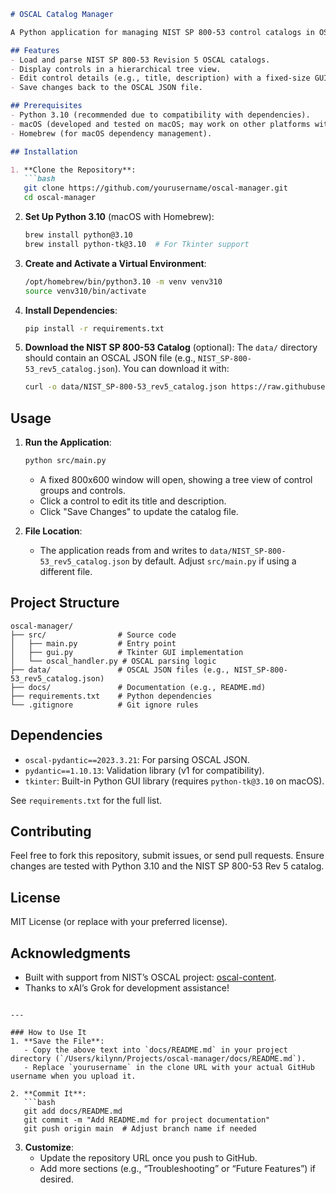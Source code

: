```markdown
# OSCAL Catalog Manager

A Python application for managing NIST SP 800-53 control catalogs in OSCAL format, featuring a graphical user interface (GUI) built with Tkinter. This tool allows users to load, view, and edit control details from an OSCAL JSON file, making it useful for compliance management and security control maintenance.

## Features
- Load and parse NIST SP 800-53 Revision 5 OSCAL catalogs.
- Display controls in a hierarchical tree view.
- Edit control details (e.g., title, description) with a fixed-size GUI.
- Save changes back to the OSCAL JSON file.

## Prerequisites
- Python 3.10 (recommended due to compatibility with dependencies).
- macOS (developed and tested on macOS; may work on other platforms with adjustments).
- Homebrew (for macOS dependency management).

## Installation

1. **Clone the Repository**:
   ```bash
   git clone https://github.com/yourusername/oscal-manager.git
   cd oscal-manager
   ```

2. **Set Up Python 3.10** (macOS with Homebrew):
   ```bash
   brew install python@3.10
   brew install python-tk@3.10  # For Tkinter support
   ```

3. **Create and Activate a Virtual Environment**:
   ```bash
   /opt/homebrew/bin/python3.10 -m venv venv310
   source venv310/bin/activate
   ```

4. **Install Dependencies**:
   ```bash
   pip install -r requirements.txt
   ```

5. **Download the NIST SP 800-53 Catalog** (optional):
   The `data/` directory should contain an OSCAL JSON file (e.g., `NIST_SP-800-53_rev5_catalog.json`). You can download it with:
   ```bash
   curl -o data/NIST_SP-800-53_rev5_catalog.json https://raw.githubusercontent.com/usnistgov/oscal-content/main/nist.gov/SP800-53/rev5/json/NIST_SP-800-53_rev5_catalog.json
   ```

## Usage
1. **Run the Application**:
   ```bash
   python src/main.py
   ```
   - A fixed 800x600 window will open, showing a tree view of control groups and controls.
   - Click a control to edit its title and description.
   - Click "Save Changes" to update the catalog file.

2. **File Location**:
   - The application reads from and writes to `data/NIST_SP-800-53_rev5_catalog.json` by default. Adjust `src/main.py` if using a different file.

## Project Structure
```
oscal-manager/
├── src/                # Source code
│   ├── main.py         # Entry point
│   ├── gui.py          # Tkinter GUI implementation
│   └── oscal_handler.py # OSCAL parsing logic
├── data/               # OSCAL JSON files (e.g., NIST_SP-800-53_rev5_catalog.json)
├── docs/               # Documentation (e.g., README.md)
├── requirements.txt    # Python dependencies
└── .gitignore          # Git ignore rules
```

## Dependencies
- `oscal-pydantic==2023.3.21`: For parsing OSCAL JSON.
- `pydantic==1.10.13`: Validation library (v1 for compatibility).
- `tkinter`: Built-in Python GUI library (requires `python-tk@3.10` on macOS).

See `requirements.txt` for the full list.

## Contributing
Feel free to fork this repository, submit issues, or send pull requests. Ensure changes are tested with Python 3.10 and the NIST SP 800-53 Rev 5 catalog.

## License
MIT License (or replace with your preferred license).

## Acknowledgments
- Built with support from NIST’s OSCAL project: [oscal-content](https://github.com/usnistgov/oscal-content).
- Thanks to xAI’s Grok for development assistance!
```

---

### How to Use It
1. **Save the File**:
   - Copy the above text into `docs/README.md` in your project directory (`/Users/kilynn/Projects/oscal-manager/docs/README.md`).
   - Replace `yourusername` in the clone URL with your actual GitHub username when you upload it.

2. **Commit It**:
   ```bash
   git add docs/README.md
   git commit -m "Add README.md for project documentation"
   git push origin main  # Adjust branch name if needed
   ```

3. **Customize**:
   - Update the repository URL once you push to GitHub.
   - Add more sections (e.g., “Troubleshooting” or “Future Features”) if desired.

